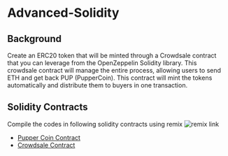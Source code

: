 # Advanced-Solidity

## Background

Create an ERC20 token that will be minted through a Crowdsale contract that you can leverage from the OpenZeppelin Solidity library. This crowdsale contract will manage the entire process, allowing users to send ETH and get back PUP (PupperCoin). This contract will mint the tokens automatically and distribute them to buyers in one transaction.

## Solidity Contracts

Compile the codes in following solidity contracts using remix ![remix link](https://remix.ethereum.org/)
* [Pupper Coin Contract](PupperCoin.sol)
* [Crowdsale Contract](Crowdsale.sol)